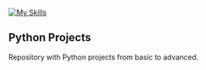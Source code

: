 [![My Skills](https://skillicons.dev/icons?i=py)](https://skillicons.dev)

## Python Projects
Repository with Python projects from basic to advanced.
